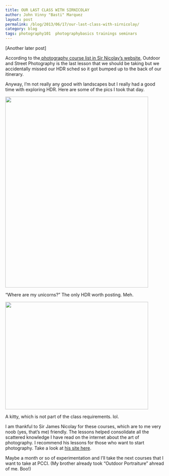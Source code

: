 ```yaml
---
title: OUR LAST CLASS WITH SIRNICOLAY
author: John Vinny "Basti" Marquez
layout: post
permalink: /blog/2013/06/17/our-last-class-with-sirnicolay/
category: blog
tags: photography101  photographybasics trainings seminars
---
```

[Another later post]

According to the<a href="http://sirnicolay.blogspot.com/p/photography-courses.html" target="_blank"> photography course list in Sir Nicolay&#8217;s website</a>, Outdoor and Street Photography is the last lesson that we should be taking but we accidentally missed our HDR sched so it got bumped up to the back of our itinerary.

Anyway, I&#8217;m not really any good with landscapes but I really had a good time with exploring HDR. Here are some of the pics I took that day.

<div style="width: 460px" class="wp-caption aligncenter">
  <a href="http://500px.com/photo/37171460"><img title="Where are my unicorns?" alt="" src="http://pcdn.500px.net/37171460/dda612771ef2499b890732ad572a3e5868c5786e/4.jpg" width="450" height="600" /></a><p class="wp-caption-text">
    &#8220;Where are my unicorns?&#8221; The only HDR worth posting. Meh.
  </p>
</div>

<div style="width: 460px" class="wp-caption aligncenter">
  <a href="http://500px.com/photo/37206564"><img title="Kitty" alt="" src="http://pcdn.500px.net/37206564/deb7e1804e173655c6bafe678366fc786f1f6de5/4.jpg" width="450" height="338" /></a><p class="wp-caption-text">
    A kitty, which is not part of the class requirements. lol.
  </p>
</div>

I am thankful to Sir James Nicolay for these courses, which are to me very noob (yes, that&#8217;s me) friendly. The lessons helped consolidate all the scattered knowledge I have read on the internet about the art of photography. I recommend his lessons for those who want to start photography. Take a look at <a href="http://sirnicolay.blogspot.com/" target="_blank">his site here</a>.

Maybe a month or so of experimentation and I&#8217;ll take the next courses that I want to take at PCCI. (My brother already took &#8220;Outdoor Portraiture&#8221; ahread of me. Boo!)